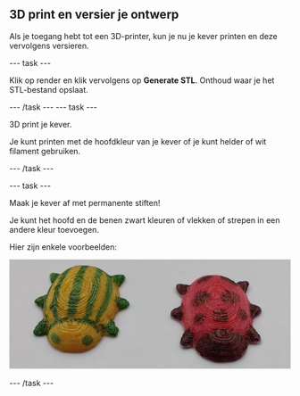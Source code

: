 ## 3D print en versier je ontwerp

Als je toegang hebt tot een 3D-printer, kun je nu je kever printen en deze vervolgens versieren.

--- task ---

Klik op render en klik vervolgens op **Generate STL**. Onthoud waar je het STL-bestand opslaat.

--- /task --- --- task ---

3D print je kever.

Je kunt printen met de hoofdkleur van je kever of je kunt helder of wit filament gebruiken.

--- /task ---

--- task ---

Maak je kever af met permanente stiften!

Je kunt het hoofd en de benen zwart kleuren of vlekken of strepen in een andere kleur toevoegen.

Hier zijn enkele voorbeelden:

![schermafbeelding](images/bug-decorated.png)

--- /task ---

 




  

